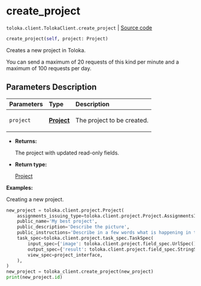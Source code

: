 # create_project
`toloka.client.TolokaClient.create_project` | [Source code](https://github.com/Toloka/toloka-kit/blob/v1.2.0.post1/src/client/__init__.py#L1164)

```python
create_project(self, project: Project)
```

Creates a new project in Toloka.


You can send a maximum of 20 requests of this kind per minute and a maximum of 100 requests per day.

## Parameters Description

| Parameters | Type | Description |
| :----------| :----| :-----------|
`project`|**[Project](toloka.client.project.Project.md)**|<p>The project to be created.</p>

* **Returns:**

  The project with updated read-only fields.

* **Return type:**

  [Project](toloka.client.project.Project.md)

**Examples:**

Creating a new project.

```python
new_project = toloka.client.project.Project(
    assignments_issuing_type=toloka.client.project.Project.AssignmentsIssuingType.AUTOMATED,
    public_name='My best project',
    public_description='Describe the picture',
    public_instructions='Describe in a few words what is happening in the image.',
    task_spec=toloka.client.project.task_spec.TaskSpec(
        input_spec={'image': toloka.client.project.field_spec.UrlSpec()},
        output_spec={'result': toloka.client.project.field_spec.StringSpec()},
        view_spec=project_interface,
    ),
)
new_project = toloka_client.create_project(new_project)
print(new_project.id)
```
